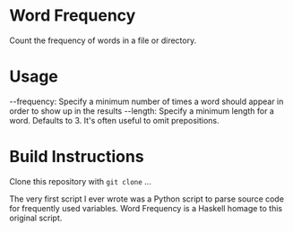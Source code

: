 # Word Frequency
Count the frequency of words in a file or directory.

# Usage
--frequency: Specify a minimum number of times a word should appear in order to show up in the results
--length: Specify a minimum length for a word. Defaults to 3. It's often useful to omit prepositions.

# Build Instructions
Clone this repository with `git clone`
...

The very first script I ever wrote was a Python script to parse source code for frequently used variables. Word Frequency is a Haskell homage to this original script.

